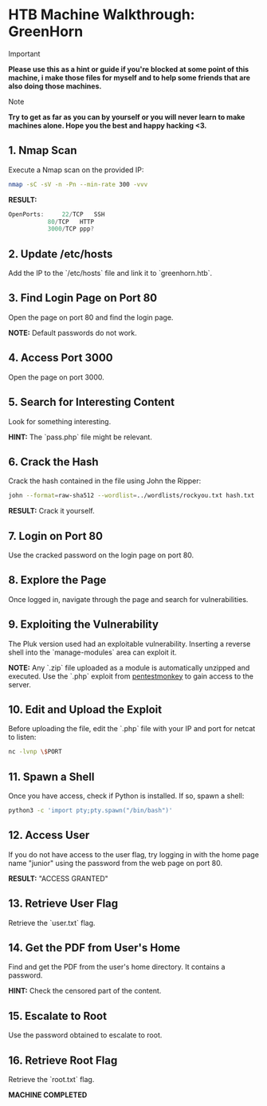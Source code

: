 # HTB Machine Walkthrough: GreenHorn

> [!IMPORTANT]  
> **Please use this as a hint or guide if you're blocked at some point of this machine, i make those files for myself and to help some friends that are also doing those machines.**


> [!NOTE]  
> **Try to get as far as you can by yourself or you will never learn to make machines alone. Hope you the best and happy hacking <3.**

## 1. Nmap Scan

Execute a Nmap scan on the provided IP:

```bash
nmap -sC -sV -n -Pn --min-rate 300 -vvv
```

**RESULT:**

```cpp
OpenPorts: 	   22/TCP	SSH
		   80/TCP	HTTP
		   3000/TCP	ppp?
```

## 2. Update /etc/hosts

Add the IP to the \`/etc/hosts\` file and link it to \`greenhorn.htb\`.

## 3. Find Login Page on Port 80

Open the page on port 80 and find the login page.

**NOTE:** Default passwords do not work.

## 4. Access Port 3000

Open the page on port 3000.

## 5. Search for Interesting Content

Look for something interesting. 

**HINT:** The \`pass.php\` file might be relevant.

## 6. Crack the Hash

Crack the hash contained in the file using John the Ripper:

```bash
john --format=raw-sha512 --wordlist=../wordlists/rockyou.txt hash.txt
```

**RESULT:** Crack it yourself.

## 7. Login on Port 80

Use the cracked password on the login page on port 80.

## 8. Explore the Page

Once logged in, navigate through the page and search for vulnerabilities.

## 9. Exploiting the Vulnerability

The Pluk version used had an exploitable vulnerability. Inserting a reverse shell into the \`manage-modules\` area can exploit it.

**NOTE:** Any \`.zip\` file uploaded as a module is automatically unzipped and executed. Use the \`.php\` exploit from [pentestmonkey](https://github.com/pentestmonkey/) to gain access to the server.

## 10. Edit and Upload the Exploit

Before uploading the file, edit the \`.php\` file with your IP and port for netcat to listen:

```bash
nc -lvnp \$PORT
```

## 11. Spawn a Shell

Once you have access, check if Python is installed. If so, spawn a shell:

```bash
python3 -c 'import pty;pty.spawn("/bin/bash")'
```

## 12. Access User

If you do not have access to the user flag, try logging in with the home page name "junior" using the password from the web page on port 80.

**RESULT:** "ACCESS GRANTED"

## 13. Retrieve User Flag

Retrieve the \`user.txt\` flag.

## 14. Get the PDF from User's Home

Find and get the PDF from the user's home directory. It contains a password.

**HINT:** Check the censored part of the content.

## 15. Escalate to Root

Use the password obtained to escalate to root.

## 16. Retrieve Root Flag

Retrieve the \`root.txt\` flag.

**MACHINE COMPLETED**



